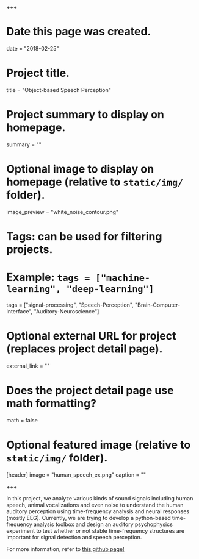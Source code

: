 +++
# Date this page was created.
date = "2018-02-25"

# Project title.
title = "Object-based Speech Perception"

# Project summary to display on homepage.
summary = ""

# Optional image to display on homepage (relative to `static/img/` folder).
image_preview = "white_noise_contour.png"

# Tags: can be used for filtering projects.
# Example: `tags = ["machine-learning", "deep-learning"]`
tags = ["signal-processing", "Speech-Perception", "Brain-Computer-Interface", "Auditory-Neuroscience"]

# Optional external URL for project (replaces project detail page).
external_link = ""

# Does the project detail page use math formatting?
math = false

# Optional featured image (relative to `static/img/` folder).
[header]
image = "human_speech_ex.png"
caption = ""

+++

In this project, we analyze various kinds of sound signals including human speech, animal vocalizations and even noise to understand the human auditory perception using time-frequency analysis and neural responses (mostly EEG). Currently, we are trying to develop a python-based time-frequency analysis toolbox and design an auditory psychophysics experiment to test whether or not stable time-frequency structures are important for signal detection and speech perception.


For more information, refer to [this github page!](https://github.com/himelys/Sparse_Contour_TF)
